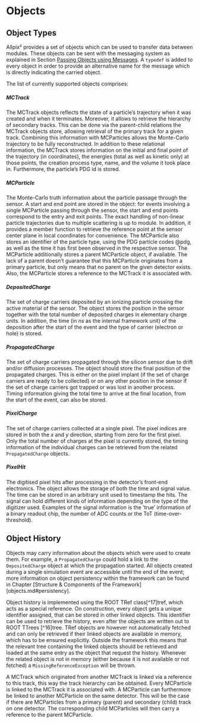 Objects
=======

Object Types 
------------

Allpix² provides a set of objects which can be used to transfer data
between modules. These objects can be sent with the messaging system as
explained in Section [Passing Objects using Messages](framework-passing-objects-using-messages.md). A `typedef` is added to
every object in order to provide an alternative name for the message
which is directly indicating the carried object.

The list of currently supported objects comprises:

##### MCTrack

The MCTrack objects reflects the state of a particle’s trajectory when
it was created and when it terminates. Moreover, it allows to retrieve
the hierarchy of secondary tracks. This can be done via the parent-child
relations the MCTrack objects store, allowing retrieval of the primary
track for a given track. Combining this information with MCParticles
allows the Monte-Carlo trajectory to be fully reconstructed. In addition
to these relational information, the MCTrack stores information on the
initial and final point of the trajectory (in coordinates), the energies
(total as well as kinetic only) at those points, the creation process
type, name, and the volume it took place in. Furthermore, the particle’s
PDG id is stored.

##### MCParticle

The Monte-Carlo truth information about the particle passage through the
sensor. A start and end point are stored in the object: for events
involving a single MCParticle passing through the sensor, the start and
end points correspond to the entry and exit points. The exact handling
of non-linear particle trajectories due to multiple scattering is up to
module. In addition, it provides a member function to retrieve the
reference point at the sensor center plane in local coordinates for
convenience. The MCParticle also stores an identifier of the particle
type, using the PDG particle codes @pdg, as well as the time it has
first been observed in the respective sensor. The MCParticle
additionally stores a parent MCParticle object, if available. The lack
of a parent doesn’t guarantee that this MCParticle originates from a
primary particle, but only means that no parent on the given detector
exists. Also, the MCParticle stores a reference to the MCTrack it is
associated with.

##### DepositedCharge

The set of charge carriers deposited by an ionizing particle crossing
the active material of the sensor. The object stores the position in the
sensor together with the total number of deposited charges in elementary
charge units. In addition, the time (in *ns* as the internal framework
unit) of the deposition after the start of the event and the type of
carrier (electron or hole) is stored.

##### PropagatedCharge

The set of charge carriers propagated through the silicon sensor due to
drift and/or diffusion processes. The object should store the final
position of the propagated charges. This is either on the pixel implant
(if the set of charge carriers are ready to be collected) or on any
other position in the sensor if the set of charge carriers got trapped
or was lost in another process. Timing information giving the total time
to arrive at the final location, from the start of the event, can also
be stored.

##### PixelCharge

The set of charge carriers collected at a single pixel. The pixel
indices are stored in both the $x$ and $y$ direction, starting from zero
for the first pixel. Only the total number of charges at the pixel is
currently stored, the timing information of the individual charges can
be retrieved from the related `PropagatedCharge` objects.

##### PixelHit

The digitised pixel hits after processing in the detector’s front-end
electronics. The object allows the storage of both the time and signal
value. The time can be stored in an arbitrary unit used to timestamp the
hits. The signal can hold different kinds of information depending on
the type of the digitizer used. Examples of the signal information is
the ’true’ information of a binary readout chip, the number of ADC
counts or the ToT (time-over-threshold).

Object History 
--------------

Objects may carry information about the objects which were used to
create them. For example, a `PropagatedCharge` could hold a link to the
`DepositedCharge` object at which the propagation started. All objects
created during a single simulation event are accessible until the end of
the event; more information on object persistency within the framework
can be found in Chapter [Structure & Components of the Framework][objects.md#persistency].

Object history is implemented using the ROOT TRef class[^17]tref, which
acts as a special reference. On construction, every object gets a unique
identifier assigned, that can be stored in other linked objects. This
identifier can be used to retrieve the history, even after the objects
are written out to ROOT TTrees [^16]tree. TRef objects are however not
automatically fetched and can only be retrieved if their linked objects
are available in memory, which has to be ensured explicitly. Outside the
framework this means that the relevant tree containing the linked
objects should be retrieved and loaded at the same entry as the object
that request the history. Whenever the related object is not in memory
(either because it is not available or not fetched) a
`MissingReferenceException` will be thrown.

A MCTrack which originated from another MCTrack is linked via a
reference to this track, this way the track hierarchy can be obtained.
Every MCParticle is linked to the MCTrack it is associated with. A
MCParticle can furthermore be linked to another MCParticle on the same
detector. This will be the case if there are MCParticles from a primary
(parent) and secondary (child) track on one detector. The corresponding
child MCParticles will then carry a reference to the parent MCParticle.
